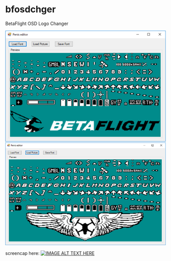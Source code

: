 # bfosdchger
BetaFlight OSD Logo Changer

![alt text](https://github.com/anunique/bfosdchger/blob/master/bla.png?raw=true)
![alt text](https://github.com/anunique/bfosdchger/blob/master/bla2.png?raw=true)

screencap here:
[![IMAGE ALT TEXT HERE](https://img.youtube.com/vi/TYXqR8pD3jQ/0.jpg)](https://www.youtube.com/watch?v=TYXqR8pD3jQ)
